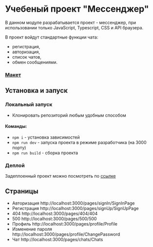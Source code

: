 # Учебеный проект "Мессенджер"


В данном модуле разрабатывается проект - мессенджер, при использовании только JavaScript, Typescript, CSS и API браузера.

В проект войдут стандартные функции чата:
- регистрация,
- авторизация,
- список чатов,
- обмен сообщениями.

### [Макет](https://www.figma.com/file/jF5fFFzgGOxQeB4CmKWTiE/Chat_external_link?node-id=0%3A1)

## Установка и запуск

### Локальный запуск

 - Клонировать репозиторий любым удобным способом

 #### Команды:
 - `npm i` - установка зависимостей
 - `npm run dev` - запуска проекта в режиме разработчика (на 3000 порту)
 - `npm run build` - сборка проекта 

### Деплой

 Задеплоенный проект можно посмотреть по [ссылке](https://deploy--scintillating-churros-7dabfa.netlify.app/src/pages/chats/chats)

## Страницы

- Авторизация http://localhost:3000/pages/signIn/SignInPage
- Регистрация http://localhost:3000/pages/signUp/SignUpPage
- 404 http://localhost:3000/pages/404/404
- 500 http://localhost:3000/pages/500/500
- Профиль http://localhost:3000/pages/profile/Profile
- Изменение пароля http://localhost:3000/pages/profile/ChangePassword
- Чат http://localhost:3000/pages/chats/Chats



